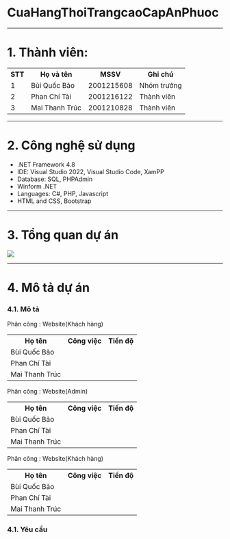 # CuaHangThoiTrangcaoCapAnPhuoc
<hr>
<h1>1. Thành viên:</h1>
<table>
  <tr>
    <th>STT</th>
    <th>Họ và tên</th>
    <th>MSSV</th>
    <th>Ghi chú</th>
  </tr>
  <tr>
    <td>1</td>
    <td>Bùi Quốc Bảo</td>
    <td>2001215608</td>
    <td>Nhóm trưởng</td>
  </tr>
  <tr>
    <td>2</td>
    <td>Phan Chí Tài</td>
    <td>2001216122</td>
    <td>Thành viên</td>
  </tr>
  <tr>
    <td>3</td>
    <td>Mai Thanh Trúc</td>
    <td>2001210828</td>
    <td>Thành viên</td>
  </tr>
</table>
<hr>
<h1>2. Công nghệ sử dụng</h1>
<ul>
  <li>.NET Framework 4.8</li>
  <li>IDE: Visual Studio 2022, Visual Studio Code, XamPP</li>
  <li>Database: SQL, PHPAdmin</li>
  <li>Winform .NET</li>
  <li>Languages: C#, PHP, Javascript</li>
  <li>HTML and CSS, Bootstrap</li>
</ul>
<hr>
<h1>3. Tổng quan dự án</h1>
<img src="https://blogger.googleusercontent.com/img/b/R29vZ2xl/AVvXsEiBYk3Pdy3vjzp13_cSg_Vm-rfVywSfiTSoNXQMdeGfaThSBae-XjzvgQe8leZXtGUavw2NYmVySlDJ0Ou2Ymzod8Llr2uLMEPi2fZee_m19NAcjZeiEY3LIuyk9H5CuT5fiZVSMnXVOR-J216-t9Q_y_EtVBdY3pBYQtDpWFUm_gRRP_y5b2GqzvJ6/s960/132.png" />
<hr>
<h1>4. Mô tả dự án</h1>
<h3>4.1. Mô tả</h3>
<p>Phân công : Website(Khách hàng)</p>
<table>
  <tr>
    <th>Họ tên</th>
    <th>Công việc</th>
    <th>Tiến độ</th>
  </tr>
  <tr>
    <td>Bùi Quốc Bảo</td>
    <td></td>
    <td></td>
  </tr>
  <tr>
    <td>Phan Chí Tài</td>
    <td></td>
    <td></td>
  </tr>
  <tr>
    <td>Mai Thanh Trúc</td>
    <td></td>
    <td></td>
  </tr>
</table>

<p>Phân công : Website(Admin)</p>
<table>
  <tr>
    <th>Họ tên</th>
    <th>Công việc</th>
    <th>Tiến độ</th>
  </tr>
  <tr>
    <td>Bùi Quốc Bảo</td>
    <td></td>
    <td></td>
  </tr>
  <tr>
    <td>Phan Chí Tài</td>
    <td></td>
    <td></td>
  </tr>
  <tr>
    <td>Mai Thanh Trúc</td>
    <td></td>
    <td></td>
  </tr>
</table>

<p>Phân công : Website(Khách hàng)</p>
<table>
  <tr>
    <th>Họ tên</th>
    <th>Công việc</th>
    <th>Tiến độ</th>
  </tr>
  <tr>
    <td>Bùi Quốc Bảo</td>
    <td></td>
    <td></td>
  </tr>
  <tr>
    <td>Phan Chí Tài</td>
    <td></td>
    <td></td>
  </tr>
  <tr>
    <td>Mai Thanh Trúc</td>
    <td></td>
    <td></td>
  </tr>
</table>
<p></p>
<h3>4.1. Yêu cầu</h3>

